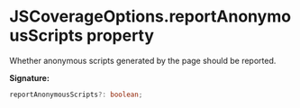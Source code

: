 # JSCoverageOptions.reportAnonymousScripts property

Whether anonymous scripts generated by the page should be reported.

**Signature:**

```typescript
reportAnonymousScripts?: boolean;
```
